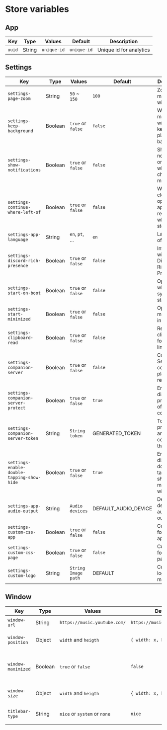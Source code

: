 # Store variables

## App
| Key                                   | Type    | Values                       | Default                      | Description             |
| ------------------------------------- | ------- | ---------------------------- | ---------------------------- | ----------------------- |
| `uuid`                                | String  | `unique-id`                  | `unique-id`                  | Unique id for analytics |

## Settings
| Key                                        | Type    | Values                       | Default                      | Description                                                    |
| ------------------------------------------ | ------- | ---------------------------- | ---------------------------- | -------------------------------------------------------------- |
| `settings-page-zoom`                       | String  | `50` ~ `150`                 | `100`                        | Zoom of the main window                                        |
| `settings-keep-background`                 | Boolean | `true` or `false`            | `false`                      | When close main window, keep the player on background          |
| `settings-show-notifications`              | Boolean | `true` or `false`            | `false`                      | Show notifications on desktop when change music                |
| `settings-continue-where-left-of`          | Boolean | `true` or `false`            | `false`                      | When you close and open the app, will return where you stopped |
| `settings-app-language`                    | String  | `en`, `pt`, ...              | `en`                         | Language of the app                                            |
| `settings-discord-rich-presence`           | Boolean | `true` or `false`            | `false`                      | Integration with Discord Rich Presence                         |
| `settings-start-on-boot`                   | Boolean | `true` or `false`            | `false`                      | Open player when system starts                                 |
| `settings-start-minimized`                 | Boolean | `true` or `false`            | `false`                      | Open player minimized in tray                                  |
| `settings-clipboard-read`                  | Boolean | `true` or `false`            | `false`                      | Reads the clipboard for youtube links                          |
| `settings-companion-server`                | Boolean | `true` or `false`            | `false`                      | Companion Server to control the player remotely                |
| `settings-companion-server-protect`        | Boolean | `true` or `false`            | `true`                       | Enable or disable protection of companion                      |
| `settings-companion-server-token`          | String  | `String token`               | GENERATED_TOKEN              | Token to prevent anonymous control of the player               |
| `settings-enable-double-tapping-show-hide` | Boolean | `true` or `false`            | `true`                       | Enable or disable double-tapping to show/hide main window      |
| `settings-app-audio-output`                | String  | `Audio devices`              | DEFAULT_AUDIO_DEVICE         | Define default audio output                                    |
| `settings-custom-css-app`                  | Boolean | `true` or `false`            | `false`                      | Custom css for main app                                        |
| `settings-custom-css-page`                 | Boolean | `true` or `false`            | `false`                      | Custom css for web page                                        |
| `settings-custom-logo`                     | String  | `String Image path`          | DEFAULT                      | Custom logo for main app                                       |

## Window
| Key                                   | Type    | Values                       | Default                      | Description                                   |
| ------------------------------------- | ------- | ---------------------------- | ---------------------------- | --------------------------------------------- |
| `window-url`                          | String  | `https://music.youtube.com/` | `https://music.youtube.com/` | YouTube Music Url                             |
| `window-position`                     | Object  | `width` and `heigth`         | `{ width: x, heigth: y }`    | Position of the main window                   |
| `window-maximized`                    | Boolean | `true` or `false`            | `false`                      | Value to define if window is maximized or not |
| `window-size`                         | Object  | `width` and `heigth`         | `{ width: x, heigth: y }`    | Sizes of the main window                      |
| `titlebar-type`                       | String  | `nice` or `system` or `none` | `nice`                       | Type of frame titlebar                        |
